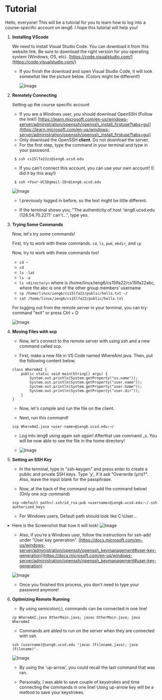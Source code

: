 # __Tutorial__

Hello, everyone! This will be a tutorial for you to learn how to log into a course-specific account on ieng6. I hope this tutorial will help you!

 1. __Installing VScode__

     We need to install Visual Studio Code. You can download it from this website link. Be sure to download the right version for you operating system (Windows, OS, etc). [https://code.visualstudio.com/](https://code.visualstudio.com/)

    - If you finish the download and open Visual Studio Code, it will look somewhat like the picture below. (Colors might be different!)
    
        ![Image](vscodePicture.png) 

2. __Remotely Connecting__

    Setting up the course specific account
    - If you are a Windows user, you should download OpenSSH (Follow the link!) [https://learn.microsoft.com/en-us/windows-server/administration/openssh/openssh_install_firstuse?tabs=gui](https://learn.microsoft.com/en-us/windows-server/administration/openssh/openssh_install_firstuse?tabs=gui)
    - Only download the OpenSSH __client__. Do not download the server.
    - For the first step, type the command in your terminal and type in your password.
    ``` 
     $ ssh cs15lfa22zz@ieng6.ucsd.edu 
    ```
    - If you can't connect this account, you can use your own account! (I did it by this way!)
    ``` 
     $ ssh <Your-UCSDgmail-ID>@ieng6.ucsd.edu 
    ```

    ![Image](Login.png)

    - I previously logged in before, so the text might be little different. 

    -  If the terminal shows you, "The authenticity of host 'ieng6.ucsd.edu (128.54.70.227)' can't...", type yes.


3. __Trying Some Commands__

    Now, let's try some commands!
    
    First, try to work with these commands. `cd`, `ls`, `pwd`, `mkdir`, and `cp`

    Now, try to work with these commands too! 

    - `cd ~`
    - `cd`
    - `ls -lat`
    - `ls -a`
    - `ls <directory>` where <directory> is /home/linux/ieng6/cs15lfa22/cs15lfa22abc, where the abc is one of the other group members’ username
    - `cp /home/linux/ieng6/cs15lfa22/public/hello.txt ~/`
    - `cat /home/linux/ieng6/cs15lfa22/public/hello.txt`

    For logging out from the remote server in your terminal, you can try: command "exit" or press Ctrl + D

    ![Image](commandwork.png)

4. __Moving Files with scp__

    - Now, let's connect to the remote server with using ssh and a new command called scp.

    - First, make a new file in VS Code named WhereAmI.java. Then, put the following content below.
    ```
    class WhereAmI {
        public static void main(String[] args) {
            System.out.println(System.getProperty("os.name"));
            System.out.println(System.getProperty("user.name"));
            System.out.println(System.getProperty("user.home"));
            System.out.println(System.getProperty("user.dir"));
        }
    } 
    ```

    - Now, let's compile and run the file on the client.

    - Next, run this command!
    
    ```
    scp WhereAmI.java <user-name>@ieng6.ucsd.edu:~/
    ```

    - Log into ieng6 using again ssh again! Afterthat use command _s. You will be now able to see the file in the home directory!

    - ![Image](clientandserver.png) 

5. __Setting an SSH Key__

    - In the terminal, type in "ssh-keygen" and press enter to create a public and private SSH keys. Type 'y', if it ask "Overwrite (y/n)?". Also, leave the input blank for the passphrase.

    - Now, at the back of the command _scp_ add the command below! (Only one _scp_ command)

    ```
    scp <default path>/.ssh/id_rsa.pub <username>@ieng6.ucsd.edu:~/.ssh authorized_keys
    ```

    - For Windows users, Default path should look like C:\User\... 

- Here is the Screenshot that how it will look!
    ![Image](SSH.png)

    - Also, if you're a Windows user, follow the instructions for ssh-add under "User key generation". [https://docs.microsoft.com/en-us/windows-server/administration/openssh/openssh_keymanagement#user-key-generation](https://docs.microsoft.com/en-us/windows-server/administration/openssh/openssh_keymanagement#user-key-generation)

    ![Image](Window.png)

    - Once you finished this process, you don't need to type your password anymore! 

6. __Optimizing Remote Running__

    - By using semicolon(;), commands can be connected in one line!
    ```
    cp WhereAmI.java OtherMain.java; javac OtherMain.java; java WhereAmI
    ```

    - Commands are abled to run on the server when they are connected with ssh.
    ```
    ssh (username)@ieng6.ucsd.edu "javac (Filename.java); java (Filename)".
    ```

    ![Image](keystroke.png)

    - By using the 'up-arrow', you could recall the last command that was ran.

    - Personally, I was able to save couple of keystrokes and time connecting the commands in one line! Using up-arrow key will be a method to save your keystrokes.